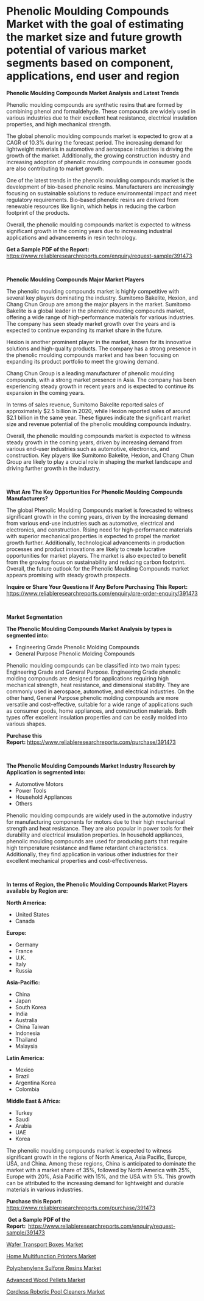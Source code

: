 <p><h1>Phenolic Moulding Compounds Market with the goal of estimating the market size and future growth potential of various market segments based on component, applications, end user and region</h1></p><p><strong>Phenolic Moulding Compounds Market Analysis and Latest Trends</strong></p>
<p><p>Phenolic moulding compounds are synthetic resins that are formed by combining phenol and formaldehyde. These compounds are widely used in various industries due to their excellent heat resistance, electrical insulation properties, and high mechanical strength.</p><p>The global phenolic moulding compounds market is expected to grow at a CAGR of 10.3% during the forecast period. The increasing demand for lightweight materials in automotive and aerospace industries is driving the growth of the market. Additionally, the growing construction industry and increasing adoption of phenolic moulding compounds in consumer goods are also contributing to market growth.</p><p>One of the latest trends in the phenolic moulding compounds market is the development of bio-based phenolic resins. Manufacturers are increasingly focusing on sustainable solutions to reduce environmental impact and meet regulatory requirements. Bio-based phenolic resins are derived from renewable resources like lignin, which helps in reducing the carbon footprint of the products.</p><p>Overall, the phenolic moulding compounds market is expected to witness significant growth in the coming years due to increasing industrial applications and advancements in resin technology.</p></p>
<p><strong>Get a Sample PDF of the Report:&nbsp;</strong> <a href="https://www.reliableresearchreports.com/enquiry/request-sample/391473">https://www.reliableresearchreports.com/enquiry/request-sample/391473</a></p>
<p>&nbsp;</p>
<p><strong>Phenolic Moulding Compounds Major Market Players</strong></p>
<p><p>The phenolic moulding compounds market is highly competitive with several key players dominating the industry. Sumitomo Bakelite, Hexion, and Chang Chun Group are among the major players in the market. Sumitomo Bakelite is a global leader in the phenolic moulding compounds market, offering a wide range of high-performance materials for various industries. The company has seen steady market growth over the years and is expected to continue expanding its market share in the future.</p><p>Hexion is another prominent player in the market, known for its innovative solutions and high-quality products. The company has a strong presence in the phenolic moulding compounds market and has been focusing on expanding its product portfolio to meet the growing demand.</p><p>Chang Chun Group is a leading manufacturer of phenolic moulding compounds, with a strong market presence in Asia. The company has been experiencing steady growth in recent years and is expected to continue its expansion in the coming years. </p><p>In terms of sales revenue, Sumitomo Bakelite reported sales of approximately $2.5 billion in 2020, while Hexion reported sales of around $2.1 billion in the same year. These figures indicate the significant market size and revenue potential of the phenolic moulding compounds industry.</p><p>Overall, the phenolic moulding compounds market is expected to witness steady growth in the coming years, driven by increasing demand from various end-user industries such as automotive, electronics, and construction. Key players like Sumitomo Bakelite, Hexion, and Chang Chun Group are likely to play a crucial role in shaping the market landscape and driving further growth in the industry.</p></p>
<p>&nbsp;</p>
<p><strong>What Are The Key Opportunities For Phenolic Moulding Compounds Manufacturers?</strong></p>
<p><p>The global Phenolic Moulding Compounds market is forecasted to witness significant growth in the coming years, driven by the increasing demand from various end-use industries such as automotive, electrical and electronics, and construction. Rising need for high-performance materials with superior mechanical properties is expected to propel the market growth further. Additionally, technological advancements in production processes and product innovations are likely to create lucrative opportunities for market players. The market is also expected to benefit from the growing focus on sustainability and reducing carbon footprint. Overall, the future outlook for the Phenolic Moulding Compounds market appears promising with steady growth prospects.</p></p>
<p><strong>Inquire or Share Your Questions If Any Before Purchasing This Report:</strong> <a href="https://www.reliableresearchreports.com/enquiry/pre-order-enquiry/391473">https://www.reliableresearchreports.com/enquiry/pre-order-enquiry/391473</a></p>
<p>&nbsp;</p>
<p><strong>Market Segmentation</strong></p>
<p><strong>The Phenolic Moulding Compounds Market Analysis by types is segmented into:</strong></p>
<p><ul><li>Engineering Grade Phenolic Molding Compounds</li><li>General Purpose Phenolic Molding Compounds</li></ul></p>
<p><p>Phenolic moulding compounds can be classified into two main types: Engineering Grade and General Purpose. Engineering Grade phenolic molding compounds are designed for applications requiring high mechanical strength, heat resistance, and dimensional stability. They are commonly used in aerospace, automotive, and electrical industries. On the other hand, General Purpose phenolic molding compounds are more versatile and cost-effective, suitable for a wide range of applications such as consumer goods, home appliances, and construction materials. Both types offer excellent insulation properties and can be easily molded into various shapes.</p></p>
<p><strong>Purchase this Report:&nbsp;</strong><a href="https://www.reliableresearchreports.com/purchase/391473">https://www.reliableresearchreports.com/purchase/391473</a></p>
<p>&nbsp;</p>
<p><strong>The Phenolic Moulding Compounds Market Industry Research by Application is segmented into:</strong></p>
<p><ul><li>Automotive Motors</li><li>Power Tools</li><li>Household Appliances</li><li>Others</li></ul></p>
<p><p>Phenolic moulding compounds are widely used in the automotive industry for manufacturing components for motors due to their high mechanical strength and heat resistance. They are also popular in power tools for their durability and electrical insulation properties. In household appliances, phenolic moulding compounds are used for producing parts that require high temperature resistance and flame retardant characteristics. Additionally, they find application in various other industries for their excellent mechanical properties and cost-effectiveness.</p></p>
<p>&nbsp;</p>
<p><strong>In terms of Region, the Phenolic Moulding Compounds Market Players available by Region are:</strong></p>
<p>
    <p> <strong> North America: </strong>
        <ul>
            <li>United States</li>
            <li>Canada</li>
        </ul>
        </p> 
    <p> <strong> Europe: </strong>
        <ul>
            <li>Germany</li>
            <li>France</li>
            <li>U.K.</li>
            <li>Italy</li>
            <li>Russia</li>
        </ul>
        </p> 
    <p> <strong> Asia-Pacific: </strong>
        <ul>
            <li>China</li>
            <li>Japan</li>
            <li>South Korea</li>
            <li>India</li>
            <li>Australia</li>
            <li>China Taiwan</li>
            <li>Indonesia</li>
            <li>Thailand</li>
            <li>Malaysia</li>
        </ul>
        </p> 
    <p> <strong> Latin America: </strong>
        <ul>
            <li>Mexico</li>
            <li>Brazil</li>
            <li>Argentina Korea</li>
            <li>Colombia</li>
        </ul>
        </p> 
    <p> <strong> Middle East & Africa: </strong>
        <ul>
            <li>Turkey</li>
            <li>Saudi</li>
            <li>Arabia</li>
            <li>UAE</li>
            <li>Korea</li>
        </ul>
    </p>
    </p>
<p><p>The phenolic moulding compounds market is expected to witness significant growth in the regions of North America, Asia Pacific, Europe, USA, and China. Among these regions, China is anticipated to dominate the market with a market share of 35%, followed by North America with 25%, Europe with 20%, Asia Pacific with 15%, and the USA with 5%. This growth can be attributed to the increasing demand for lightweight and durable materials in various industries.</p></p>
<p><strong>Purchase this Report: </strong><a href="https://www.reliableresearchreports.com/purchase/391473">https://www.reliableresearchreports.com/purchase/391473</a></p>
<p>&nbsp;<strong>Get a Sample PDF of the Report:&nbsp;&nbsp;</strong><a href="https://www.reliableresearchreports.com/enquiry/request-sample/391473">https://www.reliableresearchreports.com/enquiry/request-sample/391473</a></p>
<p><strong></strong></p>
<p><p><a href="https://silk-columnist-571.notion.site/Wafer-Transport-Boxes-Market-Size-Reflecting-a-Forecast-Till-2031-Market-By-Type-By-Application-an-49f03ca8d83c456099bddb97ca32994a">Wafer Transport Boxes Market</a></p><p><a href="https://view.publitas.com/reportprime-1/home-multifunction-printers-market-growth-market-trends-covid-19-impact-and-forecasts-for-period-from-2024-2031/">Home Multifunction Printers Market</a></p><p><a href="https://github.com/nicoletavirag/Market-Research-Report-List-2/blob/main/polyphenylene-sulfone-resins-market.md">Polyphenylene Sulfone Resins Market</a></p><p><a href="https://github.com/mauripalmi/Market-Research-Report-List-2/blob/main/advanced-wood-pellets-market.md">Advanced Wood Pellets Market</a></p><p><a href="https://view.publitas.com/reportprime-1/cordless-robotic-pool-cleaners-market-research-report-provides-thorough-industry-overview-which-offers-an-in-depth-analysis-of-product-trends-and-new-market-divisions/">Cordless Robotic Pool Cleaners Market</a></p></p>